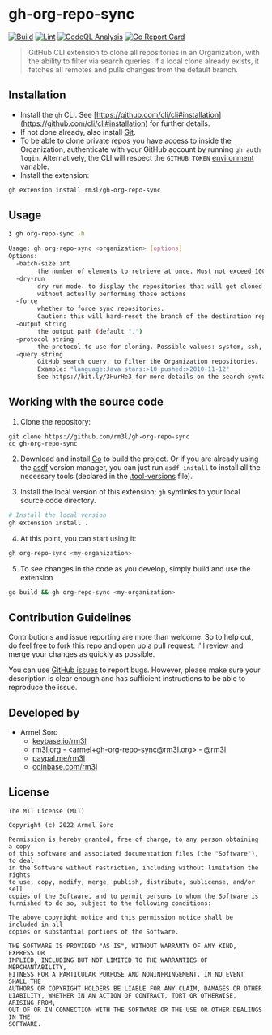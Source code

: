 # gh-org-repo-sync

[![Build](https://github.com/rm3l/gh-org-repo-sync/actions/workflows/build.yml/badge.svg)](https://github.com/rm3l/gh-org-repo-sync/actions/workflows/build.yml)
[![Lint](https://github.com/rm3l/gh-org-repo-sync/actions/workflows/lint.yml/badge.svg)](https://github.com/rm3l/gh-org-repo-sync/actions/workflows/lint.yml)
[![CodeQL Analysis](https://github.com/rm3l/gh-org-repo-sync/actions/workflows/codeql-analysis.yml/badge.svg)](https://github.com/rm3l/gh-org-repo-sync/actions/workflows/codeql-analysis.yml)
[![Go Report Card](https://goreportcard.com/badge/github.com/rm3l/gh-org-repo-sync)](https://goreportcard.com/report/github.com/rm3l/gh-org-repo-sync)

> GitHub CLI extension to clone all repositories in an Organization, with the ability to filter via search queries.
> If a local clone already exists, it fetches all remotes and pulls changes from the default branch.

## Installation

- Install the `gh` CLI. See [https://github.com/cli/cli#installation](https://github.com/cli/cli#installation) for further details.
- If not done already, also install [Git](https://git-scm.com/book/en/v2/Getting-Started-Installing-Git).
- To be able to clone private repos you have access to inside the Organization, authenticate with your GitHub account by running `gh auth login`. Alternatively, the CLI will respect the `GITHUB_TOKEN` [environment variable](https://cli.github.com/manual/gh_help_environment).
- Install the extension:

```bash
gh extension install rm3l/gh-org-repo-sync
```

## Usage

```bash
❯ gh org-repo-sync -h

Usage: gh org-repo-sync <organization> [options]
Options: 
  -batch-size int
        the number of elements to retrieve at once. Must not exceed 100 (default 50)
  -dry-run
        dry run mode. to display the repositories that will get cloned or updated, 
        without actually performing those actions
  -force
        whether to force sync repositories.
        Caution: this will hard-reset the branch of the destination repository to match the source repository.
  -output string
        the output path (default ".")
  -protocol string
        the protocol to use for cloning. Possible values: system, ssh, https. (default "system")
  -query string
        GitHub search query, to filter the Organization repositories.
        Example: "language:Java stars:>10 pushed:>2010-11-12"
        See https://bit.ly/3HurHe3 for more details on the search syntax
```

## Working with the source code

1. Clone the repository:

```
git clone https://github.com/rm3l/gh-org-repo-sync
cd gh-org-repo-sync
```

2. Download and install [Go](https://go.dev/doc/install) to build the project.
   Or if you are already using the [asdf](https://asdf-vm.com/) version manager, you can just run `asdf install` to install all the necessary tools (declared in the [.tool-versions](.tool-versions) file).

3. Install the local version of this extension; `gh` symlinks to your local source code directory.

```bash
# Install the local version
gh extension install .
```

4. At this point, you can start using it:

```bash
gh org-repo-sync <my-organization>
```

5. To see changes in the code as you develop, simply build and use the extension

```bash
go build && gh org-repo-sync <my-organization>
```

## Contribution Guidelines

Contributions and issue reporting are more than welcome. So to help out, do feel free to fork this repo and open up a pull request.
I'll review and merge your changes as quickly as possible.

You can use [GitHub issues](https://github.com/rm3l/gh-org-repo-sync/issues) to report bugs.
However, please make sure your description is clear enough and has sufficient instructions to be able to reproduce the issue.

## Developed by

* Armel Soro
    * [keybase.io/rm3l](https://keybase.io/rm3l)
    * [rm3l.org](https://rm3l.org) - &lt;armel+gh-org-repo-sync@rm3l.org&gt; - [@rm3l](https://twitter.com/rm3l)
    * [paypal.me/rm3l](https://paypal.me/rm3l)
    * [coinbase.com/rm3l](https://www.coinbase.com/rm3l)

## License

    The MIT License (MIT)

    Copyright (c) 2022 Armel Soro

    Permission is hereby granted, free of charge, to any person obtaining a copy
    of this software and associated documentation files (the "Software"), to deal
    in the Software without restriction, including without limitation the rights
    to use, copy, modify, merge, publish, distribute, sublicense, and/or sell
    copies of the Software, and to permit persons to whom the Software is
    furnished to do so, subject to the following conditions:

    The above copyright notice and this permission notice shall be included in all
    copies or substantial portions of the Software.

    THE SOFTWARE IS PROVIDED "AS IS", WITHOUT WARRANTY OF ANY KIND, EXPRESS OR
    IMPLIED, INCLUDING BUT NOT LIMITED TO THE WARRANTIES OF MERCHANTABILITY,
    FITNESS FOR A PARTICULAR PURPOSE AND NONINFRINGEMENT. IN NO EVENT SHALL THE
    AUTHORS OR COPYRIGHT HOLDERS BE LIABLE FOR ANY CLAIM, DAMAGES OR OTHER
    LIABILITY, WHETHER IN AN ACTION OF CONTRACT, TORT OR OTHERWISE, ARISING FROM,
    OUT OF OR IN CONNECTION WITH THE SOFTWARE OR THE USE OR OTHER DEALINGS IN THE
    SOFTWARE.

